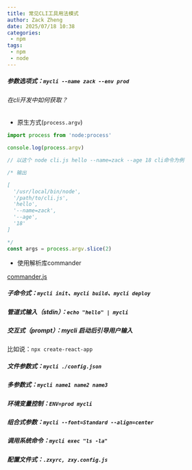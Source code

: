 ```yaml
---
title: 常见CLI工具用法模式
author: Zack Zheng
date: 2025/07/18 10:38
categories:
 - npm
tags:
 - npm
 - node
---
```


##### 参数选项式：`mycli --name zack --env prod`

###### 在cli开发中如何获取？

+ 原生方式(`process.argv`)

```ts
import process from 'node:process'

console.log(process.argv)

// 以这个 node cli.js hello --name=zack --age 18 cli命令为例

/* 输出

[
  '/usr/local/bin/node',
  '/path/to/cli.js',
  'hello',
  '--name=zack',
  '--age',
  '18'
]

*/
const args = process.argv.slice(2)

```

+ 使用解析库commander

[commander.js](https://github.com/tj/commander.js/blob/HEAD/Readme_zh-CN.md)


##### 子命令式：`mycli init`、`mycli build`、`mycli deploy`

##### 管道式输入（stdin）：`echo "hello" | mycli`

##### 交互式（prompt）：mycli 启动后引导用户输入
比如说：`npx create-react-app`

##### 文件参数式：`mycli ./config.json`

##### 多参数式：`mycli name1 name2 name3`

##### 环境变量控制：`ENV=prod mycli`

##### 组合式参数：`mycli --font=Standard --align=center`

##### 调用系统命令：`mycli exec "ls -la"`

##### 配置文件式：`.zxyrc, zxy.config.js`


